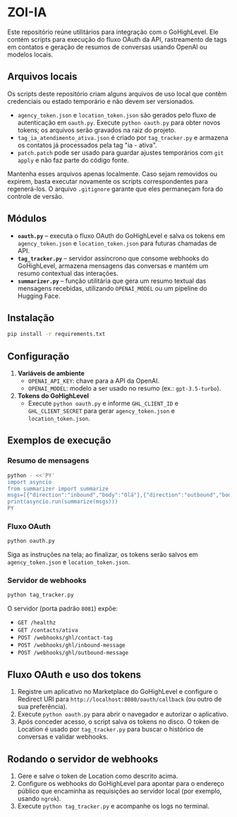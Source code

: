 # ZOI-IA

Este repositório reúne utilitários para integração com o GoHighLevel.
Ele contém scripts para execução do fluxo OAuth da API, rastreamento de tags em contatos e geração de resumos de conversas usando OpenAI ou modelos locais.

## Arquivos locais

Os scripts deste repositório criam alguns arquivos de uso local que contêm credenciais ou estado temporário e não devem ser versionados.

- `agency_token.json` e `location_token.json` são gerados pelo fluxo de autenticação em `oauth.py`. Execute `python oauth.py` para obter novos tokens; os arquivos serão gravados na raiz do projeto.
- `tag_ia_atendimento_ativa.json` é criado por `tag_tracker.py` e armazena os contatos já processados pela tag "ia - ativa".
- `patch.patch` pode ser usado para guardar ajustes temporários com `git apply` e não faz parte do código fonte.

Mantenha esses arquivos apenas localmente. Caso sejam removidos ou expirem, basta executar novamente os scripts correspondentes para regenerá-los. O arquivo `.gitignore` garante que eles permaneçam fora do controle de versão.

## Módulos

- **`oauth.py`** – executa o fluxo OAuth do GoHighLevel e salva os tokens em `agency_token.json` e `location_token.json` para futuras chamadas de API.
- **`tag_tracker.py`** – servidor assíncrono que consome webhooks do GoHighLevel, armazena mensagens das conversas e mantém um resumo contextual das interações.
- **`summarizer.py`** – função utilitária que gera um resumo textual das mensagens recebidas, utilizando `OPENAI_MODEL` ou um pipeline do Hugging Face.

## Instalação

```bash
pip install -r requirements.txt
```

## Configuração

1. **Variáveis de ambiente**
   - `OPENAI_API_KEY`: chave para a API da OpenAI.
   - `OPENAI_MODEL`: modelo a ser usado no resumo (ex.: `gpt-3.5-turbo`).
2. **Tokens do GoHighLevel**
   - Execute `python oauth.py` e informe `GHL_CLIENT_ID` e `GHL_CLIENT_SECRET` para gerar `agency_token.json` e `location_token.json`.

## Exemplos de execução

### Resumo de mensagens

```bash
python - <<'PY'
import asyncio
from summarizer import summarize
msgs=[{"direction":"inbound","body":"Olá"},{"direction":"outbound","body":"Oi, tudo bem?"}]
print(asyncio.run(summarize(msgs)))
PY
```

### Fluxo OAuth

```bash
python oauth.py
```
Siga as instruções na tela; ao finalizar, os tokens serão salvos em `agency_token.json` e `location_token.json`.

### Servidor de webhooks

```bash
python tag_tracker.py
```
O servidor (porta padrão `8081`) expõe:
- `GET /healthz`
- `GET /contacts/ativa`
- `POST /webhooks/ghl/contact-tag`
- `POST /webhooks/ghl/inbound-message`
- `POST /webhooks/ghl/outbound-message`

## Fluxo OAuth e uso dos tokens

1. Registre um aplicativo no Marketplace do GoHighLevel e configure o Redirect URI para `http://localhost:8080/oauth/callback` (ou outro de sua preferência).
2. Execute `python oauth.py` para abrir o navegador e autorizar o aplicativo.
3. Após conceder acesso, o script salva os tokens no disco. O token de Location é usado por `tag_tracker.py` para buscar o histórico de conversas e validar webhooks.

## Rodando o servidor de webhooks

1. Gere e salve o token de Location como descrito acima.
2. Configure os webhooks do GoHighLevel para apontar para o endereço público que encaminha as requisições ao servidor local (por exemplo, usando `ngrok`).
3. Execute `python tag_tracker.py` e acompanhe os logs no terminal.